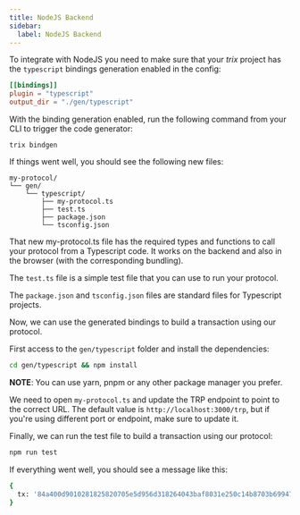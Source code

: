 ```yaml
---
title: NodeJS Backend
sidebar:
  label: NodeJS Backend
---
```


To integrate with NodeJS you need to make sure that your _trix_ project has the `typescript` bindings generation enabled in the config:

```toml
[[bindings]]
plugin = "typescript"
output_dir = "./gen/typescript"
```

With the binding generation enabled, run the following command from your CLI to trigger the code generator:

```
trix bindgen
```

If things went well, you should see the following new files:

```
my-protocol/
└── gen/
    └── typescript/
        ├── my-protocol.ts
        ├── test.ts
        ├── package.json
        └── tsconfig.json
```

That new my-protocol.ts file has the required types and functions to call your protocol from a Typescript code. It works on the backend and also in the browser (with the corresponding bundling).

The `test.ts` file is a simple test file that you can use to run your protocol.

The `package.json` and `tsconfig.json` files are standard files for Typescript projects.

Now, we can use the generated bindings to build a transaction using our protocol.

First access to the `gen/typescript` folder and install the dependencies:
```bash
cd gen/typescript && npm install
```
**NOTE**: You can use yarn, pnpm or any other package manager you prefer.

We need to open `my-protocol.ts` and update the TRP endpoint to point to the correct URL. The default value is `http://localhost:3000/trp`, but if you're using different port or endpoint, make sure to update it.

Finally, we can run the test file to build a transaction using our protocol:
```bash
npm run test
```
If everything went well, you should see a message like this:

```bash
{
  tx: '84a400d9010281825820705e5d956d318264043baf8031e250c14b8703b69947ab2d3212d67210c4b240010182a200581d60464d4cb029fc90cf720600b2f271a2d433517ad32a67eac5eb9bba5c011a05f5e100a200581d605189743c77fc84cc571235062e4f0de28370f6273ade37697d850b40011b0000000248151b86021a0005833d0f00a0f5f6'
}
```
